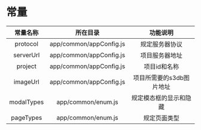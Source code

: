 # 常量

| 常量名称 | 所在目录 | 功能说明 |
| :---: | :---: | :---: |
| protocol | app/common/appConfig.js | 规定服务器协议 |
| serverUrl | app/common/appConfig.js | 项目服务器地址 |
| project | app/common/appConfig.js | 项目id和名称 |
| imageUrl | app/common/appConfig.js | 项目所需要的s3db图片地址 |
| modalTypes | app/common/enum.js | 规定模态框的显示和隐藏 |
| pageTypes | app/common/enum.js | 规定页面类型 |



